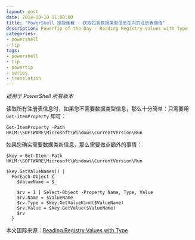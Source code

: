 ```yaml
---
layout: post
date: 2014-10-10 11:00:00
title: "PowerShell 技能连载 - 获取包含数据类型信息在内的注册表键值"
description: PowerTip of the Day - Reading Registry Values with Type
categories:
- powershell
- tip
tags:
- powershell
- tip
- powertip
- series
- translation
---
```

_适用于 PowerShell 所有版本_

读取所有注册表信息时，如果您不需要数据类型信息，那么十分简单：只需要用 `Get-ItemProperty` 即可：

    Get-ItemProperty -Path HKLM:\SOFTWARE\Microsoft\Windows\CurrentVersion\Run

如果您确实需要数据类新信息，那么需要做点额外的事情：

    $key = Get-Item -Path HKLM:\SOFTWARE\Microsoft\Windows\CurrentVersion\Run
    
    $key.GetValueNames() |
      ForEach-Object {
        $ValueName = $_
    
        $rv = 1 | Select-Object -Property Name, Type, Value
        $rv.Name = $ValueName
        $rv.Type = $key.GetValueKind($ValueName)
        $rv.Value = $key.GetValue($ValueName)
        $rv 
      }

<!--more-->
本文国际来源：[Reading Registry Values with Type](http://community.idera.com/powershell/powertips/b/tips/posts/reading-registry-values-with-type)
